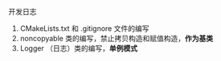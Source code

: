 开发日志

1. CMakeLists.txt 和 .gitignore 文件的编写
2. noncopyable 类的编写，禁止拷贝构造和赋值构造，**作为基类**
3. Logger （日志）类的编写，**单例模式**